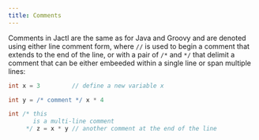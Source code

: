```yaml
---
title: Comments
---
```


Comments in Jactl are the same as for Java and Groovy and are denoted using either line comment form, where `//` is
used to begin a comment that extends to the end of the line, or with a pair of `/*` and `*/` that delimit a comment that
can be either embeeded within a single line or span multiple lines:
```groovy
int x = 3         // define a new variable x

int y = /* comment */ x * 4

int /* this
       is a multi-line comment
     */ z = x * y // another comment at the end of the line
```
